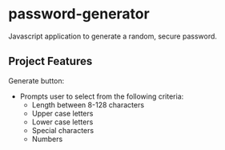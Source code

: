 # password-generator
Javascript application to generate a random, secure password.
## Project Features
Generate button:
* Prompts user to select from the following criteria:
    * Length between 8-128 characters
    * Upper case letters
    * Lower case letters
    * Special characters
    * Numbers
    


